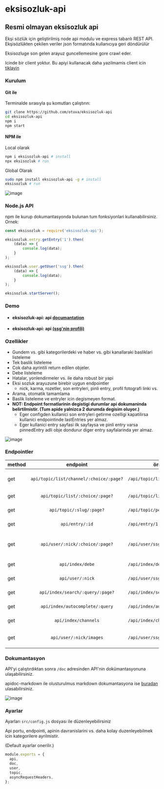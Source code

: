 # eksisozluk-api

## Resmi olmayan eksisozluk api

Ekşi sözlük için geliştirilmiş node api modulu ve express tabanlı REST API.
Ekşisözlükten çekilen veriler json formatında kullanıcıya geri döndürülür

Eksisozluge son gelen arayuz guncellemesine gore crawl eder.

Icinde bir client yoktur.
Bu apiyi kullanacak daha yazilmamis client icin [tiklayin](https://github.com/otuva/EksiArchive)

### Kurulum

#### Git ile
Terminalde sırasıyla şu komutları çalıştırın:

```bash
git clone https://github.com/otuva/eksisozluk-api
cd eksisozluk-api
npm i
npm start
```

#### NPM ile

Local olarak
```bash
npm i eksisozluk-api # install
npx eksisozluk # run
```
Global Olarak
```bash
sudo npm install eksisozluk-api -g # install
eksisozluk # run
```

![image](https://user-images.githubusercontent.com/67955086/180391177-2bb8d374-a745-4b5f-b4c7-b272a8d5f8e7.png)

### Node.js API 

npm ile kurup dokumantasyonda bulunan tum fonksiyonlari kullanabilirsiniz.
Ornek:
```js
const eksisozluk = require('eksisozluk-api');

eksisozluk.entry.getEntry('1').then(
    (data) => {
        console.log(data);
    }
);

eksisozluk.user.getUser('ssg').then(
    (data) => {
        console.log(data);
    }
);

eksisozluk.startServer();
```

### Demo

- #### eksisozluk-api: api [documantation](https://otuva-eksiapi.herokuapp.com/doc/)
- #### eksisozluk-api: api [(ssg'nin profili)](https://otuva-eksiapi.herokuapp.com/api/biri/ssg)

### Ozellikler

- Gundem vs. gibi kategorilerdeki ve haber vs. gibi kanallaraki basliklari listeleme
- Tek baslik listeleme
- Cok daha ayrintili return edilen objeler.
- Debe listeleme
- Hatalar, yonlendirmeler vs. ile daha robust bir yapi
- Eksi sozluk arayuzune birebir uygun endpointler
  - nick, karma, rozetler, son entryleri, pinli entry, profil fotografi linki vs.
- Arama, otomatik tamamlama
- Baslik listeleme ve entryler icin degismeyen format.
- **NOT: Endpoint formatlarinin degistigi durumlar api dokumaninda belirtilmistir. (Tum apide yalnizca 2 durumda degisim oluyor.)**
  - Eger configden kullanici son entryleri getirme ozelligi kapatilirsa kullanici endpointinde lastEntries yer almaz.
  - Eger kullanici entry sayfasi ilk sayfaysa ve pinli entry varsa pinnedEntry adli obje dondurur diger entry sayfalarinda yer almaz.

![image](https://user-images.githubusercontent.com/67955086/180391347-bfe07603-7248-4781-b8fa-daef187eead7.png)

### Endpointler

| method |                endpoint                 | örnek url                       | sayfali örnek url                    | açıklama                              |
| ------ | :-------------------------------------: | ------------------------------- | ------------------------------------ | ------------------------------------- |
| get    | `api/topic/list/channel/:choice/:page?` | `/api/topic/list/channel/haber` | `/api/topic/list/channel/müzik/2`    | kanal başlıklarını getirir            |
| get    |     `api/topic/list/:choice/:page?`     | `/api/topic/list/gundem`        | `/api/topic/list/basiboslar/3`       | başlıkları getirir                    |
| get    |        `api/topic/:slug/:page?`         | `/api/topic/pena`               | `/api/topic/gap year/2`              | bir başlığı getirir                   |
| get    |             `api/entry/:id`             | `/api/entry/1`                  | &nbsp;                               | bir entry'i getirir                   |
| get    |     `api/user/:nick/:choice/:page?`     | `/api/user/ssg/entries`         | `/api/user/ssg/most-liked/2`         | bir suserin entry sayfalarini getirir |
| get    |            `api/index/debe`             | `/api/index/debe`               | &nbsp;                               | debe'yi getirir                       |
| get    |            `api/user/:nick`             | `/api/user/ssg`                 | &nbsp;                               | bir suser'ı getirir                   |
| get    |    `api/index/search/:query/:page?`     | `/api/index/search/pena`        | `/api/index/search/boston celtics/4` | arama sonucu                          |
| get    |     `api/index/autocomplete/:query`     | `/api/index/autocomplete/pena`  | &nbsp;                               | otomatik tamamlama                    |
| get    |          `api/index/channels`           | `/api/index/channels`           | &nbsp;                               | kanal kategorileri                    |
| get    |         `api/user/:nick/images`         | `/api/user/ssg/images`          | &nbsp;                               | bir suserin gorsellerini getirir      |

### Dokumantasyon

API'yi çalıştırdıktan sonra `/doc` adresinden API'nin dokümantasyonuna ulaşabilirsiniz.

apidoc-markdown ile olusturulmus markdown dokumantasyona ise [buradan](doc/README.md) ulasabilirsiniz.

![image](https://user-images.githubusercontent.com/67955086/180391758-123141c1-e197-49d3-9130-55499e9710a3.png)

### Ayarlar

Ayarları `src/config.js` dosyası ile düzenleyebilirsiniz

Api portu, endpointi, apinin davranislarini vs. daha kolay duzenleyebilmek icin kategorilere ayrilmistir.

(Default ayarlar onerilir.)

```js
module.exports = {
  api,
  doc,
  user,
  topic,
  asyncRequestHeaders,
};
```
